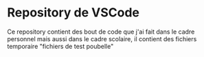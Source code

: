 # Repository de VSCode 
Ce repository contient des bout de code que j'ai fait dans le cadre personnel mais aussi dans le cadre scolaire, il contient des fichiers temporaire "fichiers de test poubelle"

